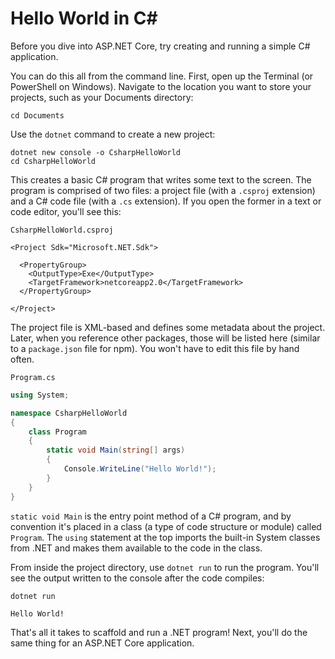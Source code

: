 # Hello World in C\#

Before you dive into ASP.NET Core, try creating and running a simple C\# application.

You can do this all from the command line. First, open up the Terminal \(or PowerShell on Windows\). Navigate to the location you want to store your projects, such as your Documents directory:

```text
cd Documents
```

Use the `dotnet` command to create a new project:

```text
dotnet new console -o CsharpHelloWorld
cd CsharpHelloWorld
```

This creates a basic C\# program that writes some text to the screen. The program is comprised of two files: a project file \(with a `.csproj` extension\) and a C\# code file \(with a `.cs` extension\). If you open the former in a text or code editor, you'll see this:

`CsharpHelloWorld.csproj`

```markup
<Project Sdk="Microsoft.NET.Sdk">

  <PropertyGroup>
    <OutputType>Exe</OutputType>
    <TargetFramework>netcoreapp2.0</TargetFramework>
  </PropertyGroup>

</Project>
```

The project file is XML-based and defines some metadata about the project. Later, when you reference other packages, those will be listed here \(similar to a `package.json` file for npm\). You won't have to edit this file by hand often.

`Program.cs`

```csharp
using System;

namespace CsharpHelloWorld
{
    class Program
    {
        static void Main(string[] args)
        {
            Console.WriteLine("Hello World!");
        }
    }
}
```

`static void Main` is the entry point method of a C\# program, and by convention it's placed in a class \(a type of code structure or module\) called `Program`. The `using` statement at the top imports the built-in System classes from .NET and makes them available to the code in the class.

From inside the project directory, use `dotnet run` to run the program. You'll see the output written to the console after the code compiles:

```text
dotnet run

Hello World!
```

That's all it takes to scaffold and run a .NET program! Next, you'll do the same thing for an ASP.NET Core application.

